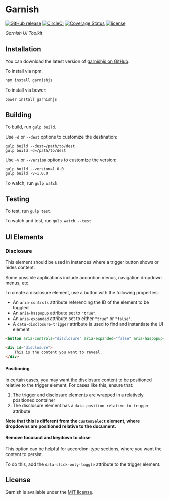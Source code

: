 # Garnish

[![GitHub release](https://img.shields.io/github/release/pixelandtonic/garnishjs.svg?maxAge=3600)](https://github.com/pixelandtonic/garnishjs/releases)
[![CircleCI](https://img.shields.io/circleci/project/pixelandtonic/garnishjs.svg?maxAge=3600)](https://circleci.com/gh/pixelandtonic/garnishjs)
[![Coverage Status](https://coveralls.io/repos/github/pixelandtonic/garnishjs/badge.svg)](https://coveralls.io/github/pixelandtonic/garnishjs)
[![license](https://img.shields.io/github/license/pixelandtonic/garnishjs.svg?maxAge=3600)](LICENSE)

*Garnish UI Toolkit*

## Installation

You can download the latest version of [garnishjs on GitHub](https://github.com/pixelandtonic/garnishjs/releases/latest).

To install via npm:

```bash
npm install garnishjs
```

To install via bower:

```bash
bower install garnishjs
```

## Building

To build, run `gulp build`.

Use `-d` or `--dest` options to customize the destination:

	gulp build --dest=/path/to/dest
	gulp build -d=/path/to/dest
	
Use `-v` or `--version` options to customize the version:

	gulp build --version=1.0.0
	gulp build -v=1.0.0

To watch, run `gulp watch`.

## Testing

To test, run `gulp test`.

To watch and test, run `gulp watch --test`

## UI Elements
### Disclosure
This element should be used in instances where a trigger button shows or hides content. 

Some possible applications include accordion menus, navigation dropdown menus, etc.

To create a disclosure element, use a button with the following properties:
 - An `aria-controls` attribute referencing the ID of the element to be toggled
 - An `aria-haspopup` attribute set to `"true"`.
 - An `aria-expanded` attribute set to either `"true"` or `"false"`.
 - A `data-disclosure-trigger` attribute is used to find and instantiate the UI element


```html
<button aria-controls="disclosure" aria-expanded="false" aria-haspopup="true" data-disclosure-trigger>Open Menu</button>

<div id="disclosure">
	This is the content you want to reveal.
</div>
```
#### Positioning
In certain cases, you may want the disclosure content to be positioned relative to the trigger element. For cases like this, ensure that:
1. The trigger and disclosure elements are wrapped in a relatively positioned container
2. The disclosure element has a `data-position-relative-to-trigger` attribute

**Note that this is different from the `CustomSelect` element, where dropdowns are positioned relative to the document.**
#### Remove focusout and keydown to close
This option can be helpful for accordion-type sections, where you want the content to persist.

To do this, add the `data-click-only-toggle` attribute to the trigger element.

## License

Garnish is available under the [MIT license](LICENSE).
